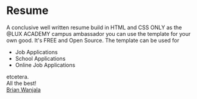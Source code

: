 # Resume

A conclusive well written resume build in HTML and CSS ONLY as the @LUX ACADEMY campus ambassador 
you can use the template for your own good. It's FREE and Open Source. 
The template can be used for 
<ul>
<li>Job Applications</li>
<li>School Applications</li>
<li>Online Job Applications</li>
</ul>
etcetera. <br>
All the best!


<script type="text/javascript" src="https://platform.linkedin.com/badges/js/profile.js" async defer></script><div class="LI-profile-badge"  data-version="v1" data-size="medium" data-locale="en_US" data-type="vertical" data-theme="dark" data-vanity="brian-wanjala-324b57180"><a class="LI-simple-link" href='https://ke.linkedin.com/in/brian-wanjala-324b57180?trk=profile-badge'>Brian Wanjala</a></div>
